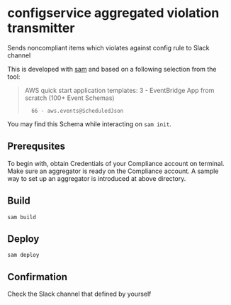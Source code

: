 # configservice aggregated violation transmitter

Sends noncompliant items which violates against config rule to Slack channel

This is developed with [sam]() and based on a following selection from the tool:

>
> AWS quick start application templates:
>         3 - EventBridge App from scratch (100+ Event Schemas)
>
>       66 - aws.events@ScheduledJson

You may find this Schema while interacting on `sam init`.

## Prerequsites

To begin with, obtain Credentials of your Compliance account on terminal.
Make sure an aggregator is ready on the Compliance account. A sample way to set up an aggregator is introduced at above directory.

## Build

`sam build`

## Deploy

`sam deploy`

## Confirmation

Check the Slack channel that defined by yourself
